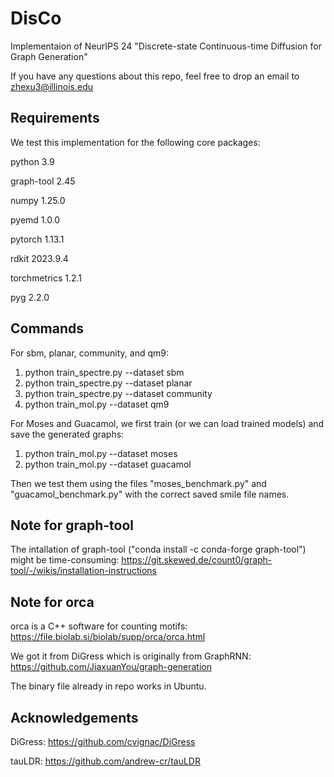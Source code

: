 # DisCo

Implementaion of NeurIPS 24 "Discrete-state Continuous-time Diffusion for Graph Generation"

If you have any questions about this repo, feel free to drop an email to zhexu3@illinois.edu

## Requirements
We test this implementation for the following core packages:

python 3.9

graph-tool 2.45

numpy 1.25.0

pyemd 1.0.0

pytorch 1.13.1

rdkit 2023.9.4

torchmetrics 1.2.1

pyg 2.2.0

## Commands

For sbm, planar, community, and qm9:
1. python train_spectre.py --dataset sbm
2. python train_spectre.py --dataset planar
3. python train_spectre.py --dataset community
4. python train_mol.py --dataset qm9

For Moses and Guacamol, we first train (or we can load trained models) and save the generated graphs:

1. python train_mol.py --dataset moses
2. python train_mol.py --dataset guacamol

Then we test them using the files "moses_benchmark.py" and "guacamol_benchmark.py" with the correct saved smile file names.

## Note for graph-tool
The intallation of graph-tool ("conda install -c conda-forge graph-tool") might be time-consuming: https://git.skewed.de/count0/graph-tool/-/wikis/installation-instructions

## Note for orca
orca is a C++ software for counting motifs: https://file.biolab.si/biolab/supp/orca/orca.html

We got it from DiGress which is originally from GraphRNN: https://github.com/JiaxuanYou/graph-generation

The binary file already in repo works in Ubuntu.

## Acknowledgements

DiGress: https://github.com/cvignac/DiGress

tauLDR: https://github.com/andrew-cr/tauLDR
